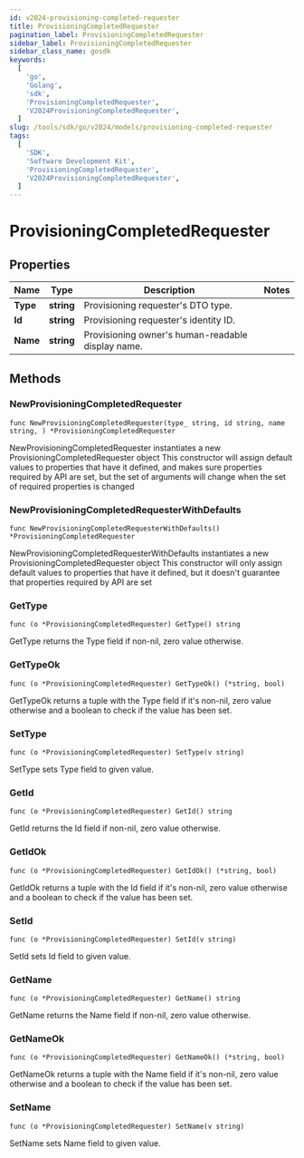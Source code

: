 ```yaml
---
id: v2024-provisioning-completed-requester
title: ProvisioningCompletedRequester
pagination_label: ProvisioningCompletedRequester
sidebar_label: ProvisioningCompletedRequester
sidebar_class_name: gosdk
keywords:
  [
    'go',
    'Golang',
    'sdk',
    'ProvisioningCompletedRequester',
    'V2024ProvisioningCompletedRequester',
  ]
slug: /tools/sdk/go/v2024/models/provisioning-completed-requester
tags:
  [
    'SDK',
    'Software Development Kit',
    'ProvisioningCompletedRequester',
    'V2024ProvisioningCompletedRequester',
  ]
---
```


# ProvisioningCompletedRequester

## Properties

| Name | Type | Description | Notes |
| --- | --- | --- | --- |
| **Type** | **string** | Provisioning requester's DTO type. |
| **Id** | **string** | Provisioning requester's identity ID. |
| **Name** | **string** | Provisioning owner's human-readable display name. |

## Methods

### NewProvisioningCompletedRequester

`func NewProvisioningCompletedRequester(type_ string, id string, name string, ) *ProvisioningCompletedRequester`

NewProvisioningCompletedRequester instantiates a new ProvisioningCompletedRequester object This constructor will assign default values to properties that have it defined, and makes sure properties required by API are set, but the set of arguments will change when the set of required properties is changed

### NewProvisioningCompletedRequesterWithDefaults

`func NewProvisioningCompletedRequesterWithDefaults() *ProvisioningCompletedRequester`

NewProvisioningCompletedRequesterWithDefaults instantiates a new ProvisioningCompletedRequester object This constructor will only assign default values to properties that have it defined, but it doesn't guarantee that properties required by API are set

### GetType

`func (o *ProvisioningCompletedRequester) GetType() string`

GetType returns the Type field if non-nil, zero value otherwise.

### GetTypeOk

`func (o *ProvisioningCompletedRequester) GetTypeOk() (*string, bool)`

GetTypeOk returns a tuple with the Type field if it's non-nil, zero value otherwise and a boolean to check if the value has been set.

### SetType

`func (o *ProvisioningCompletedRequester) SetType(v string)`

SetType sets Type field to given value.

### GetId

`func (o *ProvisioningCompletedRequester) GetId() string`

GetId returns the Id field if non-nil, zero value otherwise.

### GetIdOk

`func (o *ProvisioningCompletedRequester) GetIdOk() (*string, bool)`

GetIdOk returns a tuple with the Id field if it's non-nil, zero value otherwise and a boolean to check if the value has been set.

### SetId

`func (o *ProvisioningCompletedRequester) SetId(v string)`

SetId sets Id field to given value.

### GetName

`func (o *ProvisioningCompletedRequester) GetName() string`

GetName returns the Name field if non-nil, zero value otherwise.

### GetNameOk

`func (o *ProvisioningCompletedRequester) GetNameOk() (*string, bool)`

GetNameOk returns a tuple with the Name field if it's non-nil, zero value otherwise and a boolean to check if the value has been set.

### SetName

`func (o *ProvisioningCompletedRequester) SetName(v string)`

SetName sets Name field to given value.
